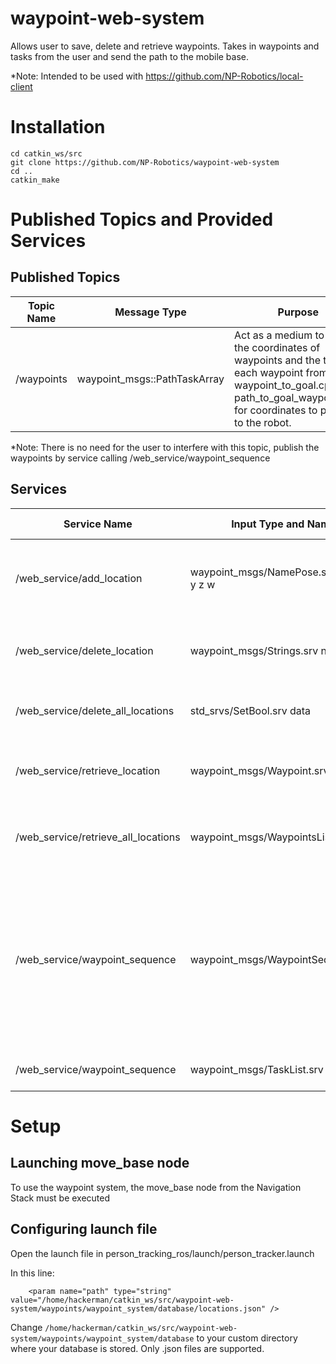 # waypoint-web-system
Allows user to save, delete and retrieve waypoints.
Takes in waypoints and tasks from the user and send the path to the mobile base.

*Note: Intended to be used with https://github.com/NP-Robotics/local-client

# Installation
```
cd catkin_ws/src
git clone https://github.com/NP-Robotics/waypoint-web-system
cd ..
catkin_make
```

# Published Topics and Provided Services
## Published Topics
|Topic Name|Message Type|Purpose|
|----------|------------|-------|
|/waypoints|waypoint_msgs::PathTaskArray|Act as a medium to carry the coordinates of waypoints and the tasks at each waypoint from waypoint_to_goal.cpp to path_to_goal_waypoint.cpp for coordinates to publish to the robot.| 

*Note: There is no need for the user to interfere with this topic, publish the waypoints by service calling /web_service/waypoint_sequence
## Services
|Service Name|Input Type and Name|Output Type and Name|Purpose|
|---|---|---|---|
|/web_service/add_location|waypoint_msgs/NamePose.srv name x y z w|bool data string success|Saves a waypoint to the database with given name and pose.|
|/web_service/delete_location|waypoint_msgs/Strings.srv name|bool data string success|Remove stored waypoint from database with given name.|
|/web_service/delete_all_locations|std_srvs/SetBool.srv data|bool data string success|Remove all waypoints from database.|
|/web_service/retrieve_location|waypoint_msgs/Waypoint.srv name|bool data string web_system.msg/ID name pose|Retrieve waypoint ffrom database with given name.|
|/web_service/retrieve_all_locations|waypoint_msgs/WaypointsList.srv data|bool data waypoint_msgs/ID[] ID[]|Retreive all waypoints from database in the from of an array.|
|/web_service/waypoint_sequence|waypoint_msgs/WaypointSequence.srv||Obtain a sequence of goal coordinates based on given location sequence and publish to move_base to execute the waypoints and the corresponding task.|
|/web_service/waypoint_sequence|waypoint_msgs/TaskList.srv||Retrieve list of all available tasks.|

# Setup
## Launching move_base node
To use the waypoint system, the move_base node from the Navigation Stack must be executed
## Configuring launch file
Open the launch file in person_tracking_ros/launch/person_tracker.launch

In this line:
```
	<param name="path" type="string" value="/home/hackerman/catkin_ws/src/waypoint-web-system/waypoints/waypoint_system/database/locations.json" />
```
Change `/home/hackerman/catkin_ws/src/waypoint-web-system/waypoints/waypoint_system/database` to your custom directory where your database is stored. Only .json files are supported.
